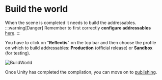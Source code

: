 ﻿---
sidebar_position: 5 
---

# Build the world
When the scene is completed it needs to build the addressables.
:::warning[Danger] 
	Remember to first correctly **configure addressables** [here](../startanewproject/Addressable-setup).
:::

You have to click on "**Reflectis**" on the top bar and then choose the profile on which to build addressables: **Production** (official release) or **Sandbox** (for testing).

![BuildWorld](/img/buildworld_1.png)

Once Unity has completed the compilation, you can move on to [publishing](Publish-the-world).